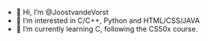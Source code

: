 - 👋 Hi, I’m @JoostvandeVorst
- 👀 I’m interested in C/C++, Python and HTML/CSS/JAVA
- 🌱 I’m currently learning C, following the CS50x course.

<!---
JoostvandeVorst/JoostvandeVorst is a ✨ special ✨ repository because its `README.md` (this file) appears on your GitHub profile.
You can click the Preview link to take a look at your changes.
--->
